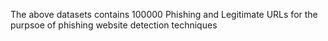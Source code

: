The above datasets contains 100000 Phishing and Legitimate URLs for the purpsoe of phishing website detection techniques 
